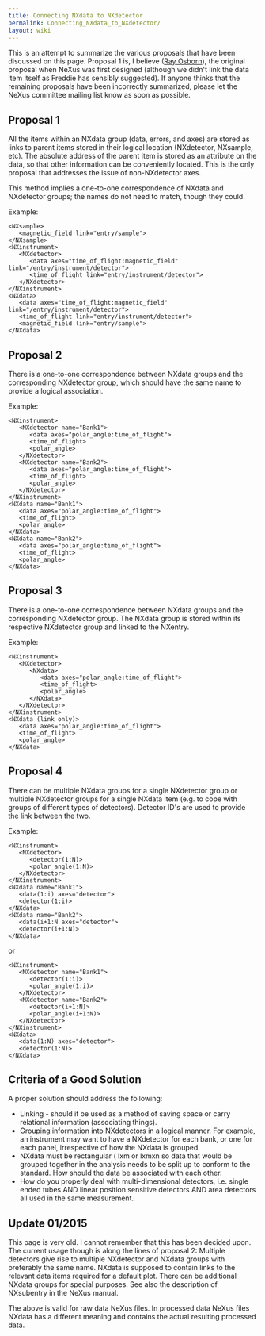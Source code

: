 ```yaml
---
title: Connecting NXdata to NXdetector
permalink: Connecting_NXdata_to_NXdetector/
layout: wiki
---
```


This is an attempt to summarize the various proposals that have been
discussed on this page. Proposal 1 is, I believe ([Ray
Osborn](User%3ARay_Osborn "wikilink")), the original proposal when NeXus
was first designed (although we didn't link the data item itself as
Freddie has sensibly suggested). If anyone thinks that the remaining
proposals have been incorrectly summarized, please let the NeXus
committee mailing list know as soon as possible.

Proposal 1
----------

All the items within an NXdata group (data, errors, and axes) are stored
as links to parent items stored in their logical location (NXdetector,
NXsample, etc). The absolute address of the parent item is stored as an
attribute on the data, so that other information can be conveniently
located. This is the only proposal that addresses the issue of
non-NXdetector axes.

This method implies a one-to-one correspondence of NXdata and NXdetector
groups; the names do not need to match, though they could.

Example:

    <NXsample>
       <magnetic_field link="entry/sample">
    </NXsample>
    <NXinstrument>
       <NXdetector>
          <data axes="time_of_flight:magnetic_field" link="/entry/instrument/detector">
          <time_of_flight link="entry/instrument/detector">
       </NXdetector>
    </NXinstrument>
    <NXdata>
       <data axes="time_of_flight:magnetic_field" link="/entry/instrument/detector">
       <time_of_flight link="entry/instrument/detector">
       <magnetic_field link="entry/sample">
    </NXdata>

Proposal 2
----------

There is a one-to-one correspondence between NXdata groups and the
corresponding NXdetector group, which should have the same name to
provide a logical association.

Example:

    <NXinstrument>
       <NXdetector name="Bank1">
          <data axes="polar_angle:time_of_flight">
          <time_of_flight>
          <polar_angle>
       </NXdetector>
       <NXdetector name="Bank2">
          <data axes="polar_angle:time_of_flight">
          <time_of_flight>
          <polar_angle>
       </NXdetector>
    </NXinstrument>
    <NXdata name="Bank1">
       <data axes="polar_angle:time_of_flight">
       <time_of_flight>
       <polar_angle>
    </NXdata>
    <NXdata name="Bank2">
       <data axes="polar_angle:time_of_flight">
       <time_of_flight>
       <polar_angle>
    </NXdata>

Proposal 3
----------

There is a one-to-one correspondence between NXdata groups and the
corresponding NXdetector group. The NXdata group is stored within its
respective NXdetector group and linked to the NXentry.

Example:

    <NXinstrument>
       <NXdetector>
          <NXdata>
             <data axes="polar_angle:time_of_flight">
             <time_of_flight>
             <polar_angle>
          </NXdata>
       </NXdetector>
    </NXinstrument>
    <NXdata (link only)>
       <data axes="polar_angle:time_of_flight">
       <time_of_flight>
       <polar_angle>
    </NXdata>

Proposal 4
----------

There can be multiple NXdata groups for a single NXdetector group or
multiple NXdetector groups for a single NXdata item (e.g. to cope with
groups of different types of detectors). Detector ID's are used to
provide the link between the two.

Example:

    <NXinstrument>
       <NXdetector>
          <detector(1:N)>
          <polar_angle(1:N)>
       </NXdetector>
    </NXinstrument>
    <NXdata name="Bank1">
       <data(1:i) axes="detector">
       <detector(1:i)>
    </NXdata>
    <NXdata name="Bank2">
       <data(i+1:N axes="detector">
       <detector(i+1:N)>
    </NXdata>

or

    <NXinstrument>
       <NXdetector name="Bank1">
          <detector(1:i)>
          <polar_angle(1:i)>
       </NXdetector>
       <NXdetector name="Bank2">
          <detector(i+1:N)>
          <polar_angle(i+1:N)>
       </NXdetector>
    </NXinstrument>
    <NXdata>
       <data(1:N) axes="detector">
       <detector(1:N)>
    </NXdata>

Criteria of a Good Solution
---------------------------

A proper solution should address the following:

-   Linking - should it be used as a method of saving space or carry
    relational information (associating things).
-   Grouping information into NXdetectors in a logical manner. For
    example, an instrument may want to have a NXdetector for each bank,
    or one for each panel, irrespective of how the NXdata is grouped.
-   NXdata must be rectangular ( lxm or lxmxn so data that would be
    grouped together in the analysis needs to be split up to conform to
    the standard. How should the data be associated with each other.
-   How do you properly deal with multi-dimensional detectors, i.e.
    single ended tubes AND linear position sensitive detectors AND area
    detectors all used in the same measurement.

Update 01/2015
--------------

This page is very old. I cannot remember that this has been decided
upon. The current usage though is along the lines of proposal 2:
Multiple detectors give rise to multiple NXdetector and NXdata groups
with preferably the same name. NXdata is supposed to contain links to
the relevant data items required for a default plot. There can be
additional NXdata groups for special purposes. See also the description
of NXsubentry in the NeXus manual.

The above is valid for raw data NeXus files. In processed data NeXus
files NXdata has a different meaning and contains the actual resulting
processed data.
